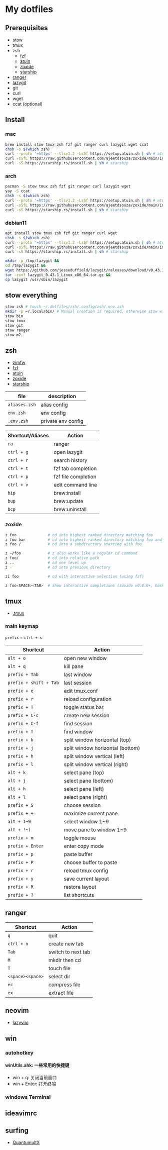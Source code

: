 # My dotfiles

## Prerequisites

- stow
- tmux
- zsh
  - [fzf](https://github.com/junegunn/fzf)
  - [atuin](https://docs.atuin.sh/guide/installation/)
  - [zoxide](https://github.com/ajeetdsouza/zoxide)
  - [starship](https://github.com/starship/starship)
- [ranger](https://github.com/ranger/ranger)
- [lazygit](https://github.com/jesseduffield/lazygit)
- git
- curl
- wget
- ccat (optional)

## Install

### mac

``` bash
brew install stow tmux zsh fzf git ranger curl lazygit wget ccat
chsh -s $(which zsh)
curl --proto '=https' --tlsv1.2 -LsSf https://setup.atuin.sh | sh # atuin
curl -sSfL https://raw.githubusercontent.com/ajeetdsouza/zoxide/main/install.sh | sh # zoxide
curl -sS https://starship.rs/install.sh | sh # starship
```

### arch

```bash
pacman -S stow tmux zsh fzf git ranger curl lazygit wget
yay -S ccat
chsh -s $(which zsh)
curl --proto '=https' --tlsv1.2 -LsSf https://setup.atuin.sh | sh # atuin
curl -sSfL https://raw.githubusercontent.com/ajeetdsouza/zoxide/main/install.sh | sh # zoxide
curl -sS https://starship.rs/install.sh | sh # starship
```

### debian11

``` bash
apt install stow tmux zsh fzf git ranger curl wget
chsh -s $(which zsh)
curl --proto '=https' --tlsv1.2 -LsSf https://setup.atuin.sh | sh # atuin
curl -sSfL https://raw.githubusercontent.com/ajeetdsouza/zoxide/main/install.sh | sh # zoxide
curl -sS https://starship.rs/install.sh | sh # starship
```

```bash
mkdir -p /tmp/lazygit &&
cd /tmp/lazygit &&
wget https://github.com/jesseduffield/lazygit/releases/download/v0.43.1/lazygit_0.43.1_Linux_x86_64.tar.gz &&
tar -zxvf lazygit_0.43.1_Linux_x86_64.tar.gz &&
cp lazygit /usr/sbin/lazygit
```

## stow everything

```bash
stow zsh # touch ~/.dotfiles/zsh/.config/zsh/.env.zsh
mkdir -p ~/.local/bin/ # Manual creation is required, otherwise stow will link the entire folder.
stow bin
stow tmux
stow git 
stow ranger
stow m2
```

## zsh

- [zimfw](https://zimfw.sh)
- [fzf](https://github.com/junegunn/fzf)
- [atuin](https://docs.atuin.sh/guide/installation/)
- [zoxide](https://github.com/ajeetdsouza/zoxide)
- [starship](https://github.com/starship/starship)

| file | description |
| --- | --- |
| `aliases.zsh` | alias config |
| `env.zsh` | env config |
| `.env.zsh` | private env config |

| Shortcut/Aliases | Action |
| --- | --- |
| `ra` | ranger |
| `ctrl + g` | open lazygit |
| `ctrl + r` | search history |
| `ctrl + t` | fzf tab completion |
| `ctrl + p` | fzf file completion |
| `ctrl + v` | edit command line |
| `bip` | brew:install |
| `bup` | brew:update |
| `bcp` | brew:uninstall |

### zoxide

```bash
z foo              # cd into highest ranked directory matching foo
z foo bar          # cd into highest ranked directory matching foo and bar
z foo /            # cd into a subdirectory starting with foo

z ~/foo            # z also works like a regular cd command
z foo/             # cd into relative path
z ..               # cd one level up
z -                # cd into previous directory

zi foo             # cd with interactive selection (using fzf)

z foo<SPACE><TAB>  # show interactive completions (zoxide v0.8.0+, bash 4.4+/fish/zsh only)
```

## tmux

- [.tmux](https://github.com/gpakosz/.tmux)

### main keymap

`prefix` = `ctrl + s`

| Shortcut | Action |
| --- | --- |
| `alt + o` | open new window |
| `alt + q` | kill pane |
| `prefix + Tab` | last window |
| `prefix + shift + Tab` | last session |
| `prefix + e` | edit tmux.conf |
| `prefix + r` | reload configuration |
| `prefix + T` | toggle status bar |
| `prefix + C-c` | create new session |
| `prefix + C-f` | find session |
| `prefix + f` | find window |
| `prefix + k` | split window horizontal (top) |
| `prefix + j` | split window horizontal (bottom) |
| `prefix + h` | split window vertical (left) |
| `prefix + l` | split window vertical (right) |
| `alt + k` | select pane (top) |
| `alt + j` | select pane (bottom) |
| `alt + h` | select pane (left) |
| `alt + l` | select pane (right) |
| `prefix + S` | choose session |
| `prefix + +` | maximize current pane |
| `alt + 1~9` | select window 1~9 |
| `alt + !~(` | move pane to window 1~9 |
| `prefix + m` | toggle mouse |
| `prefix + Enter` | enter copy mode |
| `prefix + p` | paste buffer |
| `prefix + P` | choose buffer to paste |
| `prefix + r` | reload tmux config |
| `prefix + y` | save current layout |
| `prefix + R` | restore layout |
| `prefix + ?` | list shortcuts |

## ranger

| Shortcut | Action |
| --- | --- |
| `q` | quit |
| `ctrl + n` |  create new tab |
| `Tab` | switch to next tab |
| `M` | mkdir then cd |
| `T` | touch file |
| `<space><space>` | select dir |
| `ec` | compress file |
| `ex` | extract file |

## neovim

- [lazyvim](https://www.lazyvim.org/)

## win

### autohotkey

#### winUtils.ahk: 一些常用的快捷键

- win + q: 关闭当前窗口
- win + Enter: 打开终端

### windows Terminal

## ideavimrc

## surfing

- [QuantumultX](https://apps.apple.com/us/app/quantumult-x/id1443988620)
